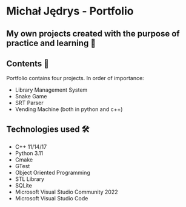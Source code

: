 # Michał Jędrys - Portfolio

## My own projects created with the purpose of practice and learning 🚀

## Contents 🔧

Portfolio contains four projects.
In order of importance:
- Library Management System
- Snake Game
- SRT Parser
- Vending Machine (both in python and c++)

## Technologies used 🛠️

- C++ 11/14/17
- Python 3.11
- Cmake
- GTest
- Object Oriented Programming
- STL Library
- SQLite
- Microsoft Visual Studio Community 2022
- Microsoft Visual Studio Code
